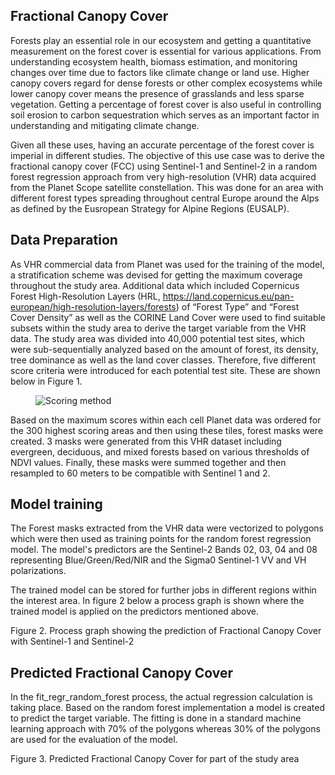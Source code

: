## Fractional Canopy Cover 

Forests play an essential role in our ecosystem and getting a quantitative measurement on the forest cover is essential for various applications. From understanding ecosystem health, biomass estimation, and monitoring changes over time due to factors like climate change or land use. Higher canopy covers regard for dense forests or other complex ecosystems while lower canopy cover means the presence of grasslands and less sparse vegetation. Getting a percentage of forest cover is also useful in controlling soil erosion to carbon sequestration which serves as an important factor in understanding and mitigating climate change.  

Given all these uses, having an accurate percentage of the forest cover is imperial in different studies. The objective of this use case was to derive the fractional canopy cover (FCC) using Sentinel-1 and Sentinel-2 in a random forest regression approach from very high-resolution (VHR) data acquired from the Planet Scope satellite constellation. This was done for an area with different forest types spreading throughout central Europe around the Alps as defined by the Eusropean Strategy for Alpine Regions (EUSALP). 

 

## Data Preparation 

As VHR commercial data from Planet was used for the training of the model, a stratification scheme was devised for getting the maximum coverage throughout the study area.  Additional data which included Copernicus Forest High-Resolution Layers (HRL, https://land.copernicus.eu/pan-european/high-resolution-layers/forests) of “Forest Type” and “Forest Cover Density” as well as the CORINE Land Cover were used to find suitable subsets within the study area to derive the target variable from the VHR data. The study area was divided into 40,000 potential test sites, which were sub-sequentially analyzed based on the amount of forest, its density, tree dominance as well as the land cover classes. Therefore, five different score criteria were introduced for each potential test site. These are shown below in Figure 1. 

<figure>
    <img src="./Fractional Canopy Cover-score.png" alt="Scoring method">
    <figcaptionFigure 1. Scoring based on the scoring criterion 
 </figcaption>
</figure>


 
Based on the maximum scores within each cell Planet data was ordered for the 300 highest scoring areas and then using these tiles, forest masks were created. 3 masks were generated from this VHR dataset including evergreen, deciduous, and mixed forests based on various thresholds of NDVI values. Finally, these masks were summed together and then resampled to 60 meters to be compatible with Sentinel 1 and 2.  

 

## Model training 

The Forest masks extracted from the VHR data were vectorized to polygons which were then used as training points for the random forest regression model. The model's predictors are the Sentinel-2 Bands 02, 03, 04 and 08 representing Blue/Green/Red/NIR and the Sigma0 Sentinel-1 VV and VH polarizations. 

The trained model can be stored for further jobs in different regions within the interest area. In figure 2 below a process graph is shown where the trained model is applied on the predictors mentioned above. 

 

Figure 2. Process graph showing the prediction of Fractional Canopy Cover with Sentinel-1 and Sentinel-2 

 

## Predicted Fractional Canopy Cover 

In the fit_regr_random_forest process, the actual regression calculation is taking place. Based on the random forest implementation a model is created to predict the target variable. The fitting is done in a standard machine learning approach with 70% of the polygons whereas 30% of the polygons are used for the evaluation of the model.  

 

Figure 3. Predicted Fractional Canopy Cover for part of the study area 
